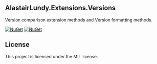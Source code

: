 
## AlastairLundy.Extensions.Versions

Version comparison extension methods and Version formatting methods.

[![NuGet](https://img.shields.io/nuget/v/AlastairLundy.Extensions.Versions.svg)](https://www.nuget.org/packages/AlastairLundy.Extensions.Versions/)
[![NuGet](https://img.shields.io/nuget/dt/AlastairLundy.Extensions.Versions.svg)](https://www.nuget.org/packages/AlastairLundy.Extensions.Versions/)


## License
This project is licensed under the MIT license.